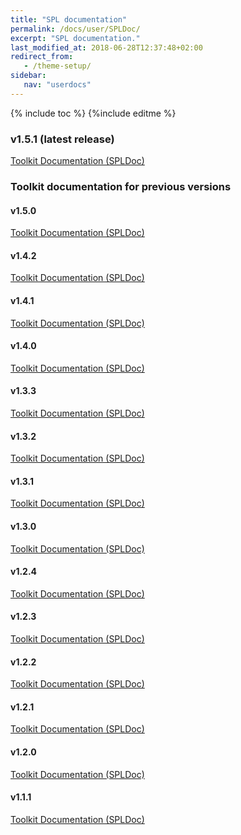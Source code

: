 ```yaml
---
title: "SPL documentation"
permalink: /docs/user/SPLDoc/
excerpt: "SPL documentation."
last_modified_at: 2018-06-28T12:37:48+02:00
redirect_from:
   - /theme-setup/
sidebar:
   nav: "userdocs"
---
```

{% include toc %}
{%include editme %}


### v1.5.1 (latest release)

[Toolkit Documentation (SPLDoc)](/streamsx.kafka/doc/spldoc/html/)

### Toolkit documentation for previous versions

#### v1.5.0

[Toolkit Documentation (SPLDoc)](/streamsx.kafka/doc/v1.5.0/spldoc/html/)

#### v1.4.2

[Toolkit Documentation (SPLDoc)](/streamsx.kafka/doc/v1.4.2/spldoc/html/)

#### v1.4.1

[Toolkit Documentation (SPLDoc)](/streamsx.kafka/doc/v1.4.1/spldoc/html/)

#### v1.4.0

[Toolkit Documentation (SPLDoc)](/streamsx.kafka/doc/v1.4.0/spldoc/html/)

#### v1.3.3

[Toolkit Documentation (SPLDoc)](/streamsx.kafka/doc/v1.3.3/spldoc/html/)

#### v1.3.2

[Toolkit Documentation (SPLDoc)](/streamsx.kafka/doc/v1.3.2/spldoc/html/)

#### v1.3.1

[Toolkit Documentation (SPLDoc)](/streamsx.kafka/doc/v1.3.1/spldoc/html/)

#### v1.3.0

[Toolkit Documentation (SPLDoc)](/streamsx.kafka/doc/v1.3.0/spldoc/html/)

#### v1.2.4

[Toolkit Documentation (SPLDoc)](/streamsx.kafka/doc/v1.2.4/spldoc/html/)

#### v1.2.3

[Toolkit Documentation (SPLDoc)](/streamsx.kafka/doc/v1.2.3/spldoc/html/)

#### v1.2.2

[Toolkit Documentation (SPLDoc)](/streamsx.kafka/doc/v1.2.2/spldoc/html/)

#### v1.2.1

[Toolkit Documentation (SPLDoc)](/streamsx.kafka/doc/v1.2.1/spldoc/html/)

#### v1.2.0

[Toolkit Documentation (SPLDoc)](/streamsx.kafka/doc/v1.2.0/spldoc/html/)

#### v1.1.1

[Toolkit Documentation (SPLDoc)](/streamsx.kafka/doc/v1.1.1/spldoc/html/)
